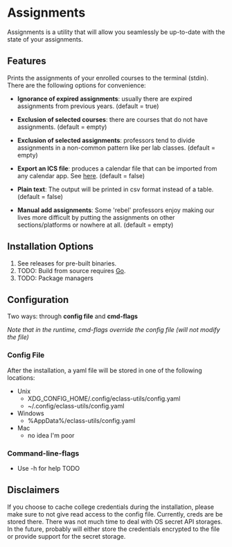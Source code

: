 # Assignments

Assignments is a utility that will allow you seamlessly be up-to-date with the state of your assignments.

## Features 

Prints the assignments of your enrolled courses to the terminal (stdin). There
are the following options for convenience:

- **Ignorance of expired assignments**: usually there are expired assignments from previous years.
(default = true)

- **Exclusion of selected courses**: there are courses that do not have assignments.
(default = empty)

- **Exclusion of selected assignments**: professors tend to divide assignments in a non-common pattern like per lab classes.
(default = empty)

- **Export an ICS file**: produces a calendar file that can be imported from any calendar app. See [here](https://support.google.com/calendar/answer/37118?hl=en&co=GENIE.Platform%3DDesktop). 
(default = false)

- **Plain text**: The output will be printed in csv format instead of a table.
(default = false)

- **Manual add assignments**: Some 'rebel' professors enjoy making our lives more difficult by putting the assignments on other sections/platforms or nowhere at all.
(default = empty)

## Installation Options

1. See releases for pre-built binaries.
2. TODO: Build from source requires [Go](https://go.dev).
3. TODO: Package managers

## Configuration

Two ways: through **config file** and **cmd-flags**

*Note that in the runtime, cmd-flags override the config file (will not modify the file)*

### Config File
After the installation, a yaml file will be stored in one of the following locations:

- Unix
    - XDG_CONFIG_HOME/.config/eclass-utils/config.yaml
    - ~/.config/eclass-utils/config.yaml
- Windows
    - %AppData%/eclass-utils/config.yaml
- Mac
    - no idea I'm poor


### Command-line-flags
- Use -h for help
TODO


## Disclaimers
If you choose to cache college credentials during the installation, please make sure to not give read access to the config file. Currently, creds are be stored there. There was not much time to deal with OS secret API storages. In the future, probably will either store the credentials encrypted to the file or provide support for the secret storage. 
